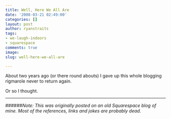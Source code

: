 ```yaml
---
title: Well, Here We All Are
date: '2008-03-21 02:49:00'
categories: []
layout: post
author: ryanstraits
tags:
- we-laugh-indoors
- squarespace
comments: true
image: 
slug: well-here-we-all-are

---
```

About two years ago (or there round abouts) I gave up this whole blogging rigmarole never to return again.

Or so I thought.

<!-- break -->

---

######*Note: This was originally posted on an old Squarespace blog of mine. Most of the references, links and jokes are probably dead.*



